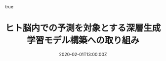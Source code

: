 ---
abstract: 
address:
all_day: true
authors: [黒田彗莉, 小林一郎]
date: "2020-02-01T13:00:00Z"
date_end: "2020-02-02T15:00:00Z"
event: 新学術領域「時間生成学」
event_url: https://www.chronogenesis.org
featured: false
image:
  caption: '[Chronogenesis](https://www.chronogenesis.org)'
  focal_point: Right
links:
location: 千里阪急ホテル, 大阪
math: true
projects:
- internal-project
publishDate:
slides: example
summary: 新学術領域「時間生成学」
tags: []
title: ヒト脳内での予測を対象とする深層生成学習モデル構築への取り組み
url_code: ""
url_pdf: ""
url_slides: ""
url_video: ""
---